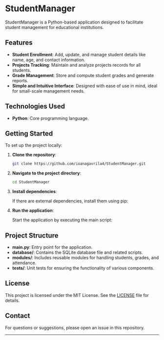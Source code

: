 

# StudentManager

StudentManager is a Python-based application designed to facilitate student management for educational institutions.

## Features

- **Student Enrollment**: Add, update, and manage student details like name, age, and contact information.
- **Projects Tracking**: Maintain and analyze projects records for all students.
- **Grade Management**: Store and compute student grades and generate reports.
- **Simple and Intuitive Interface**: Designed with ease of use in mind, ideal for small-scale management needs.

## Technologies Used

- **Python**: Core programming language.


## Getting Started

To set up the project locally:

1. **Clone the repository**:

   ```bash
   git clone https://github.com/ioanagavrila4/StudentManager.git
   ```

2. **Navigate to the project directory**:

   ```bash
   cd StudentManager
   ```

3. **Install dependencies**:

   If there are external dependencies, install them using pip:

   

4. **Run the application**:

   Start the application by executing the main script:

   

## Project Structure

- **main.py**: Entry point for the application.
- **database/**: Contains the SQLite database file and related scripts.
- **modules/**: Includes reusable modules for handling students, grades, and attendance.
- **tests/**: Unit tests for ensuring the functionality of various components.


## License

This project is licensed under the MIT License. See the [LICENSE](LICENSE) file for details.

## Contact

For questions or suggestions, please open an issue in this repository.

--- 

